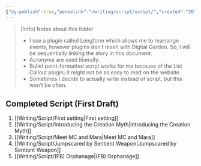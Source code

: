 ```yaml
---
{"dg-publish":true,"permalink":"/writing/script/script/","created":"2025-08-08T22:13:33.745-07:00"}
---
```


>[!info] Notes about this folder
>- I use a plugin called Longform which allows me to rearrange events, however plugins don’t mesh with Digital Garden. So, I will be sequentially linking the story in this document. 
>- Acronyms are used liberally. 
>- Bullet point-formatted script works for me because of the List Callout plugin; it might not be as easy to read on the website. 
>- Sometimes I decide to actually write instead of script, but this won’t be often. 


## Completed Script (First Draft)

1. [[Writing/Script/First setting\|First setting]]
2. [[Writing/Script/Introducing the Creation Myth\|Introducing the Creation Myth]]
3. [[Writing/Script/Meet MC and Mara\|Meet MC and Mara]]
4. [[Writing/Script/Jumpscared by Sentient Weapon\|Jumpscared by Sentient Weapon]]
5. [[Writing/Script/(FB) Orphanage\|(FB) Orphanage]]
